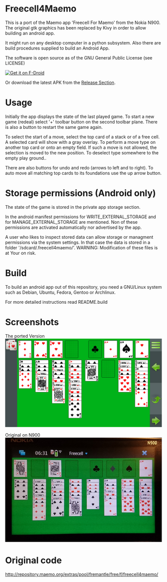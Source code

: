 
# Freecell4Maemo

This is a port of the Maemo app 'Freecell For Maemo' from the Nokia N900.
The original gtk graphics has been replaced by Kivy in order to
allow building an android app.

It might run on any desktop computer in a python subsystem. Also there
are build procedures supplied to build an Android App.

The software is open source as of the GNU General Public License (see LICENSE)

[<img src="https://fdroid.gitlab.io/artwork/badge/get-it-on.png"
     alt="Get it on F-Droid"
     height="80">](https://f-droid.org/packages/org.lufebe16.freecell/)

Or download the latest APK from the [Release Section](https://github.com/lufebe16/freecell4maemo/releases/latest).

# Usage

Initially the app displays the state of the last played game. To start a
new game (redeal) select '+' toolbar button on the second toolbar
plane. There is also a button to restart the same game again.

To select the start of a move, select the top card of a stack or of 
a free cell. A selected
card will show with a gray overlay. To perform a move type on another
top card or onto an empty field.
If such a move is not allowed, the selection is moved to the new position.
To deselect type somewhere to the empty play ground..

There are also buttons for undo and redo (arrows to left and to right).
To auto move all matching top cards to its foundations use the up arrow
button.

# Storage permissions (Android only)

The state of the game is stored in the private app storage section.

In the android manifest permissions for WRITE_EXTERNAL_STORAGE and for
MANAGE_EXTERNAL_STORAGE are mentioned. Non of these permissions are
activated automatically nor advertised by the app.

A user who likes to inspect stored data can allow storage or managment permissions
via the system settings. In that case the data is stored in a folder
'/sdcard/.freecell4maemo/'. WARNING: Modification of these files is at Your
on risk.

# Build

To build an android app out of this repository, you need a GNU/Linux system such as Debian, Ubuntu, Fedora, Gentoo or Archlinux.

For more detailed instructions read README.build

# Screenshots

The ported Version
![Screenshot](img/Screenshot_20231110-173351.png)

Original on N900
![Screenshot](img/n900.png)

# Original code

http://repository.maemo.org/extras/pool/fremantle/free/f/freecell4maemo/

